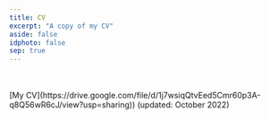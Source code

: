 ```yaml
---
title: CV
excerpt: "A copy of my CV"
aside: false
idphoto: false
sep: true
---
```


<br/>
<br/>
[My CV](https://drive.google.com/file/d/1j7wsiqQtvEed5Cmr60p3A-q8Q56wR6cJ/view?usp=sharing)) (updated: October 2022)


